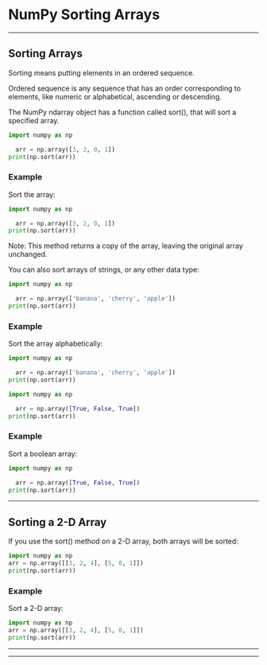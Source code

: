 # NumPy Sorting Arrays


---


## Sorting Arrays

Sorting means putting elements in an ordered sequence.

Ordered sequence is any sequence that has an order corresponding to elements, like numeric or alphabetical, ascending or descending.

The NumPy ndarray object has a function called sort(), 
that will sort a specified array.

```python
import numpy as np

  arr = np.array([3, 2, 0, 1])
print(np.sort(arr))
```


### Example

Sort the array:

```python
import numpy as np

  arr = np.array([3, 2, 0, 1])
print(np.sort(arr))
```

Note: This method returns a copy of the array, leaving the 
  original array unchanged.

You can also sort arrays of strings, or any other data type:

```python
import numpy as np

  arr = np.array(['banana', 'cherry', 'apple'])
print(np.sort(arr))
```


### Example

Sort the array alphabetically:

```python
import numpy as np

  arr = np.array(['banana', 'cherry', 'apple'])
print(np.sort(arr))
```

```python
import numpy as np

  arr = np.array([True, False, True])
print(np.sort(arr))
```


### Example

Sort a boolean array:

```python
import numpy as np

  arr = np.array([True, False, True])
print(np.sort(arr))
```


---


## Sorting a 2-D Array

If you use the sort() method on a 2-D array, both arrays will be sorted:

```python
import numpy as np
arr = np.array([[3, 2, 4], [5, 0, 1]])
print(np.sort(arr))
```


### Example

Sort a 2-D array:

```python
import numpy as np
arr = np.array([[3, 2, 4], [5, 0, 1]])
print(np.sort(arr))
```


---


---

